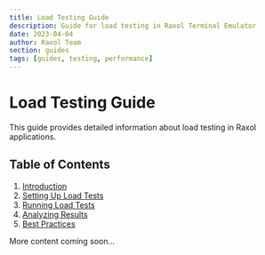 ```yaml
---
title: Load Testing Guide
description: Guide for load testing in Raxol Terminal Emulator
date: 2023-04-04
author: Raxol Team
section: guides
tags: [guides, testing, performance]
---
```


# Load Testing Guide

This guide provides detailed information about load testing in Raxol applications.

## Table of Contents

1. [Introduction](#introduction)
2. [Setting Up Load Tests](#setting-up-load-tests)
3. [Running Load Tests](#running-load-tests)
4. [Analyzing Results](#analyzing-results)
5. [Best Practices](#best-practices)

More content coming soon... 